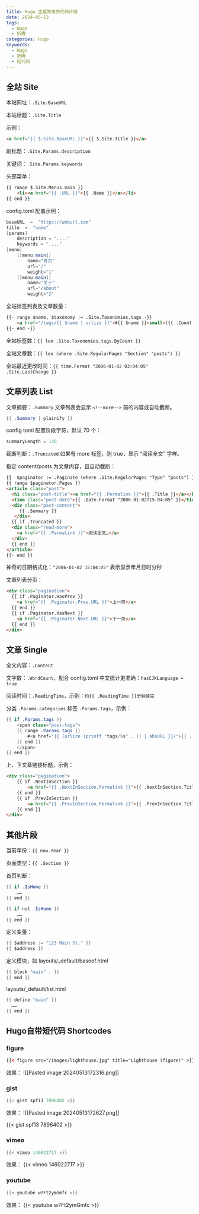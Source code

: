```yaml
---
title: Hugo 主题常用的代码片段
date: 2024-05-13
tags:
  - Hugo
  - 折腾
categories: Hugo
keywords:
  - Hugo
  - 折腾
  - 短代码
---
```

## 全站 Site

本站网址：`.Site.BaseURL`

本站标题：`.Site.Title`

示例：

```html
<a href="{{ $.Site.BaseURL }}">{{ $.Site.Title }}</a>
```

副标题：`.Site.Params.description`

关键词：`.Site.Params.keywords`

头部菜单：

```html
{{ range $.Site.Menus.main }}
	<li><a href="{{ .URL }}">{{ .Name }}</a></li>
{{ end }}
```

config.toml 配置示例：

```java
baseURL  =  "https://weburl.com"
title  =  "name"
[params]
	description = "...."
	keywords = "...."
[menu]
	[[menu.main]]
		name="首页"
		url="/"
		weight="1"
	[[menu.main]]
		name="关于"
		url="/about"
		weight="2"
```

全站标签列表及文章数量：

```html
{{- range $name, $taxonomy := .Site.Taxonomies.tags -}}
	<a href="/tags/{{ $name | urlize }}">#{{ $name }}<small>({{ .Count }})</small></a>
{{- end -}}
```

全站标签数：`{{ len .Site.Taxonomies.tags.ByCount }}`

全站文章数：`{{ len (where .Site.RegularPages "Section" "posts") }}`

全站最近更改时间：`{{ time.Format "2006-01-02 03:04:05" .Site.LastChange }}`

## 文章列表 List

文章摘要：`.Summary` 文章列表会显示 `<!--more-->` 前的内容或自动截断。

```java
{{ .Summary | plainify }}
```

config.toml 配置阶段字符，默认 70 个：

```java
summaryLength = 140
```

截断判断：`.Truncated` 如果有 more 标签，则 true，显示 “阅读全文” 字样。

指定 content/posts 为文章内容，且自动截断：

```html
{{  $paginator := .Paginate (where .Site.RegularPages "Type" "posts") }}
{{ range $paginator.Pages }}
<article class="post">
  <h1 class="post-title"><a href="{{ .Permalink }}">{{ .Title }}</a></h1>
  <time class="post-date">{{ .Date.Format "2006-01-02T15:04:05" }}</time>
  <div class="post-content">
 	 {{ .Summary }}
   </div>
  {{ if .Truncated }}
  <div class="read-more">
    <a href="{{ .Permalink }}">阅读全文…</a>
  </div>
  {{ end }}
</article>
{{- end }}
```

神奇的日期格式化：`"2006-01-02 15:04:05"` 表示显示年月日时分秒

文章列表分页：

```html
<div class="pagination">
  {{ if .Paginator.HasPrev }}
    <a href="{{ .Paginator.Prev.URL }}">上一页</a>
  {{ end }}
  {{ if .Paginator.HasNext }}
    <a href="{{ .Paginator.Next.URL }}">下一页</a>
  {{ end }}
</div>
```

## 文章 Single

全文内容：`.Content`

文字数：`.WordCount`，配合 config.toml 中文统计更准确：`hasCJKLanguage = true`

阅读时间：`.ReadingTime`，示例：`约{{ .ReadingTime }}分钟读完`

分类 `.Params.categories` 标签 `.Params.tags`，示例：

```java
{{ if .Params.tags }}
	<span class="post-tags">
	{{ range .Params.tags }}
		#<a href="{{ (urlize (printf "tags/%s" . )) | absURL }}/">{{ . }}</a>&nbsp;
	{{ end }}
	</span>
{{ end }}
```

上、下文章链接标题，示例：

```html
<div class="pagination">
	{{ if .NextInSection }}
		<a href="{{ .NextInSection.Permalink }}">{{ .NextInSection.Title }}</a>
	{{ end }}
	{{ if .PrevInSection }}
		<a href="{{ .PrevInSection.Permalink }}">{{ .PrevInSection.Title }}</a>
	{{ end }}
</div>
```

## 其他片段

当前年份：`{{ now.Year }}`

页面类型：`{{ .Section }}`

首页判断：

```java
{{ if .IsHome }}
	……
{{ end }}

{{ if not .IsHome }}
	……
{{ end }}
```

定义变量：

```java
{{ $address := "123 Main St." }}
{{ $address }}
```

定义模块，如 layouts/_default/baseof.html

```java
{{ block "main" . }}
{{ end }}
```

layouts/_default/list.html

```java
{{ define "main" }}
  ……
{{ end }}
```

## Hugo自带短代码 Shortcodes

### figure

```html
{{< figure src="/images/lighthouse.jpg" title="Lighthouse (figure)" >}}
```

效果：
![[Pasted image 20240513172316.png]]
### gist

```java
{{< gist spf13 7896402 >}}
```

效果：
![[Pasted image 20240513172627.png]]

{{< gist spf13 7896402 >}}
### vimeo

```java
{{< vimeo 146022717 >}}
```

效果：
{{< vimeo 146022717 >}}
### youtube

```java
{{< youtube w7Ft2ymGmfc >}}
```

效果：
{{< youtube w7Ft2ymGmfc >}}
